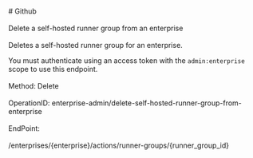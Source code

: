 <br>#     Github</br>
<br>Delete a self-hosted runner group from an enterprise</br>
<br>Deletes a self-hosted runner group for an enterprise.

You must authenticate using an access token with the `admin:enterprise` scope to use this endpoint.</br>
<br>Method: Delete</br>
<br>OperationID: enterprise-admin/delete-self-hosted-runner-group-from-enterprise</br>
<br>EndPoint:</br>
<br>/enterprises/{enterprise}/actions/runner-groups/{runner_group_id}</br>
